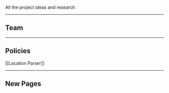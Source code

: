 All the project ideas and research

---

## Team

---

## Policies

[[Location Parser]]

---

## New Pages